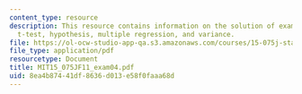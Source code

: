 ```yaml
---
content_type: resource
description: This resource contains information on the solution of exam 4 based on
  t-test, hypothesis, multiple regression, and variance.
file: https://ol-ocw-studio-app-qa.s3.amazonaws.com/courses/15-075j-statistical-thinking-and-data-analysis-fall-2011/8ea4b87441df8636d013e58f0faaa68d_MIT15_075JF11_exam04.pdf
file_type: application/pdf
resourcetype: Document
title: MIT15_075JF11_exam04.pdf
uid: 8ea4b874-41df-8636-d013-e58f0faaa68d
---
```

